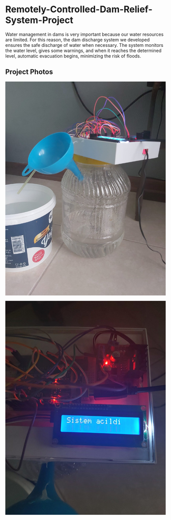 # Remotely-Controlled-Dam-Relief-System-Project
Water management in dams is very important because our water resources are limited. For this reason, the dam discharge system we developed ensures the safe discharge of water when necessary. The system monitors the water level, gives some warnings, and when it reaches the determined level, automatic evacuation begins, minimizing the risk of floods.

## Project Photos

![Description of Image 3](/IMG-20240123-WA0005.jpg)

![Description of Image 3](/IMG-20240123-WA0003.jpg)

